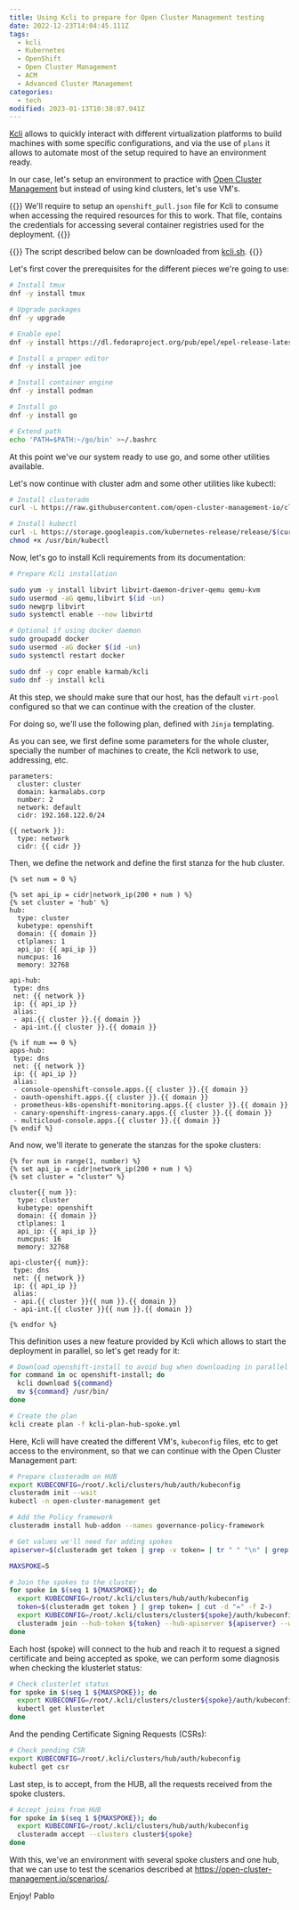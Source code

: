 ```yaml
---
title: Using Kcli to prepare for Open Cluster Management testing
date: 2022-12-23T14:04:45.111Z
tags:
  - kcli
  - Kubernetes
  - OpenShift
  - Open Cluster Management
  - ACM
  - Advanced Cluster Management
categories:
  - tech
modified: 2023-01-13T10:38:07.941Z
---
```


[Kcli](https://github.com/karmab/Kcli) allows to quickly interact with different virtualization platforms to build machines with some specific configurations, and via the use of `plans` it allows to automate most of the setup required to have an environment ready.

In our case, let's setup an environment to practice with [Open Cluster Management](https://open-cluster-management.io/getting-started/quick-start/) but instead of using kind clusters, let's use VM's.

{{<note>}}
We'll require to setup an `openshift_pull.json` file for Kcli to consume when accessing the required resources for this to work. That file, contains the credentials for accessing several container registries used for the deployment.
{{</note>}}

{{<tip>}}
The script described below can be downloaded from [kcli.sh](kcli.sh).
{{</tip>}}

Let's first cover the prerequisites for the different pieces we're going to use:

```sh
# Install tmux
dnf -y install tmux

# Upgrade packages
dnf -y upgrade

# Enable epel
dnf -y install https://dl.fedoraproject.org/pub/epel/epel-release-latest-8.noarch.rpm

# Install a proper editor
dnf -y install joe

# Install container engine
dnf -y install podman

# Install go
dnf -y install go

# Extend path
echo 'PATH=$PATH:~/go/bin' >~/.bashrc
```

At this point we've our system ready to use go, and some other utilities available.

Let's now continue with cluster adm and some other utilities like kubectl:

```sh
# Install clusteradm
curl -L https://raw.githubusercontent.com/open-cluster-management-io/clusteradm/main/install.sh | bash

# Install kubectl
curl -L https://storage.googleapis.com/kubernetes-release/release/$(curl -s https://storage.googleapis.com/kubernetes-release/release/stable.txt)/bin/linux/amd64/kubectl >/usr/bin/kubectl
chmod +x /usr/bin/kubectl

```

Now, let's go to install Kcli requirements from its documentation:

```sh
# Prepare Kcli installation

sudo yum -y install libvirt libvirt-daemon-driver-qemu qemu-kvm
sudo usermod -aG qemu,libvirt $(id -un)
sudo newgrp libvirt
sudo systemctl enable --now libvirtd

# Optional if using docker daemon
sudo groupadd docker
sudo usermod -aG docker $(id -un)
sudo systemctl restart docker

sudo dnf -y copr enable karmab/kcli
sudo dnf -y install kcli
```

At this step, we should make sure that our host, has the default `virt-pool` configured so that we can continue with the creation of the cluster.

For doing so, we'll use the following plan, defined with `Jinja` templating.

As you can see, we first define some parameters for the whole cluster, specially the number of machines to create, the Kcli network to use, addressing, etc.

```jinja
parameters:
  cluster: cluster
  domain: karmalabs.corp
  number: 2
  network: default
  cidr: 192.168.122.0/24

{{ network }}:
  type: network
  cidr: {{ cidr }}

```

Then, we define the network and define the first stanza for the hub cluster.

```jinja
{% set num = 0 %}

{% set api_ip = cidr|network_ip(200 + num ) %}
{% set cluster = 'hub' %}
hub:
  type: cluster
  kubetype: openshift
  domain: {{ domain }}
  ctlplanes: 1
  api_ip: {{ api_ip }}
  numcpus: 16
  memory: 32768

api-hub:
 type: dns
 net: {{ network }}
 ip: {{ api_ip }}
 alias:
 - api.{{ cluster }}.{{ domain }}
 - api-int.{{ cluster }}.{{ domain }}

{% if num == 0 %}
apps-hub:
 type: dns
 net: {{ network }}
 ip: {{ api_ip }}
 alias:
 - console-openshift-console.apps.{{ cluster }}.{{ domain }}
 - oauth-openshift.apps.{{ cluster }}.{{ domain }}
 - prometheus-k8s-openshift-monitoring.apps.{{ cluster }}.{{ domain }}
 - canary-openshift-ingress-canary.apps.{{ cluster }}.{{ domain }}
 - multicloud-console.apps.{{ cluster }}.{{ domain }}
{% endif %}
```

And now, we'll iterate to generate the stanzas for the spoke clusters:

```jinja
{% for num in range(1, number) %}
{% set api_ip = cidr|network_ip(200 + num ) %}
{% set cluster = "cluster" %}

cluster{{ num }}:
  type: cluster
  kubetype: openshift
  domain: {{ domain }}
  ctlplanes: 1
  api_ip: {{ api_ip }}
  numcpus: 16
  memory: 32768

api-cluster{{ num}}:
 type: dns
 net: {{ network }}
 ip: {{ api_ip }}
 alias:
 - api.{{ cluster }}{{ num }}.{{ domain }}
 - api-int.{{ cluster }}{{ num }}.{{ domain }}

{% endfor %}
```

This definition uses a new feature provided by Kcli which allows to start the deployment in parallel, so let's get ready for it:

```sh
# Download openshift-install to avoid bug when downloading in parallel during plan creation
for command in oc openshift-install; do
  kcli download ${command}
  mv ${command} /usr/bin/
done

# Create the plan
kcli create plan -f kcli-plan-hub-spoke.yml
```

Here, Kcli will have created the different VM's, `kubeconfig` files, etc to get access to the environment, so that we can continue with the Open Cluster Management part:

```sh
# Prepare clusteradm on HUB
export KUBECONFIG=/root/.kcli/clusters/hub/auth/kubeconfig
clusteradm init --wait
kubectl -n open-cluster-management get

# Add the Policy framework
clusteradm install hub-addon --names governance-policy-framework

# Get values we'll need for adding spokes
apiserver=$(clusteradm get token | grep -v token= | tr " " "\n" | grep apiserver -A1 | tail -1)

MAXSPOKE=5

# Join the spokes to the cluster
for spoke in $(seq 1 ${MAXSPOKE}); do
  export KUBECONFIG=/root/.kcli/clusters/hub/auth/kubeconfig
  token=$(clusteradm get token } | grep token= | cut -d "=" -f 2-)
  export KUBECONFIG=/root/.kcli/clusters/cluster${spoke}/auth/kubeconfig
  clusteradm join --hub-token ${token} --hub-apiserver ${apiserver} --wait --cluster-name "cluster${spoke}" # --force-internal-endpoint-lookup
done
```

Each host (spoke) will connect to the hub and reach it to request a signed certificate and being accepted as spoke, we can perform some diagnosis when checking the klusterlet status:

```sh
# Check clusterlet status
for spoke in $(seq 1 ${MAXSPOKE}); do
  export KUBECONFIG=/root/.kcli/clusters/cluster${spoke}/auth/kubeconfig
  kubectl get klusterlet
done
```

And the pending Certificate Signing Requests (CSRs):

```sh
# Check pending CSR
export KUBECONFIG=/root/.kcli/clusters/hub/auth/kubeconfig
kubectl get csr
```

Last step, is to accept, from the HUB, all the requests received from the spoke clusters.

```sh
# Accept joins from HUB
for spoke in $(seq 1 ${MAXSPOKE}); do
  export KUBECONFIG=/root/.kcli/clusters/hub/auth/kubeconfig
  clusteradm accept --clusters cluster${spoke}
done
```

With this, we've an environment with several spoke clusters and one hub, that we can use to test the scenarios described at <https://open-cluster-management.io/scenarios/>.

Enjoy!
Pablo
